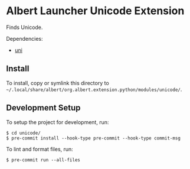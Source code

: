 # Albert Launcher Unicode Extension
Finds Unicode.

Dependencies:

- [uni](https://github.com/arp242/uni)

## Install
To install, copy or symlink this directory to `~/.local/share/albert/org.albert.extension.python/modules/unicode/`.

## Development Setup
To setup the project for development, run:

    $ cd unicode/
    $ pre-commit install --hook-type pre-commit --hook-type commit-msg

To lint and format files, run:

    $ pre-commit run --all-files
